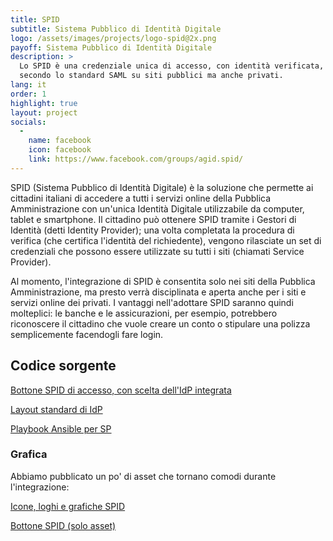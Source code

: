 ```yaml
---
title: SPID
subtitle: Sistema Pubblico di Identità Digitale
logo: /assets/images/projects/logo-spid@2x.png
payoff: Sistema Pubblico di Identità Digitale
description: >
  Lo SPID è una credenziale unica di accesso, con identità verificata, che può essere integrata
  secondo lo standard SAML su siti pubblici ma anche privati.
lang: it
order: 1
highlight: true
layout: project
socials:
  -
    name: facebook
    icon: facebook
    link: https://www.facebook.com/groups/agid.spid/
---
```


SPID (Sistema Pubblico di Identità Digitale) è la soluzione che permette ai cittadini italiani di accedere a tutti i servizi online della Pubblica Amministrazione con un'unica Identità Digitale utilizzabile da computer, tablet e smartphone.
Il cittadino può ottenere SPID tramite i Gestori di Identità (detti Identity Provider); una volta completata
la procedura di verifica (che certifica l'identità del richiedente), vengono rilasciate un set di credenziali che possono essere utilizzate su tutti i siti (chiamati Service Provider).

Al momento, l'integrazione di SPID è consentita solo nei siti della Pubblica Amministrazione, ma presto verrà disciplinata e aperta anche per i siti e servizi online dei privati. I vantaggi nell'adottare SPID saranno quindi molteplici: le banche e le assicurazioni, per esempio, potrebbero riconoscere il cittadino che vuole creare un conto o stipulare una polizza semplicemente facendogli fare login.

## Codice sorgente

[Bottone SPID di accesso, con scelta dell'IdP integrata](https://github.com/italia/spid-sp-access-button)

[Layout standard di IdP](https://github.com/italia/spid-idp-login-layout)

[Playbook Ansible per SP](https://github.com/italia/spid-sp-playbook)

### Grafica

Abbiamo pubblicato un po' di asset che tornano comodi durante l'integrazione:

[Icone, loghi e grafiche SPID](https://github.com/italia/spid-graphics)

[Bottone SPID (solo asset)](https://github.com/italia/spid-button)
